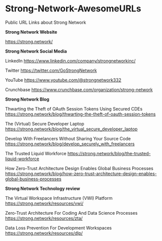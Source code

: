 # Strong-Network-AwesomeURLs
Public URL Links about Strong Network

**Strong Network Website**

https://strong.network/


**Strong Network Social Media**

LinkedIn 
https://www.linkedin.com/company/strongnetworkinc/

Twitter 
https://twitter.com/GoStrongNetwork

YouTube
https://www.youtube.com/@strongnetwork332

Crunchbase
https://www.crunchbase.com/organization/strong-network


**Strong Network Blog**

Thwarting the Theft of OAuth Session Tokens Using Secured CDEs
https://strong.network/blog/thwarting-the-theft-of-oauth-session-tokens

The (Virtual) Secure Developer Laptop
https://strong.network/blog/the_virtual_secure_developer_laptop

Develop With Freelancers Without Sharing Your Source Code
https://strong.network/blog/develop_securely_with_freelancers

The Trusted Liquid Workforce
https://strong.network/blog/the-trusted-liquid-workforce

How Zero-Trust Architecture Design Enables Global Business Processes
https://strong.network/blog/how-zero-trust-architecture-design-enables-global-business-processes


**Strong Network Technology review**

The Virtual Workspace Infrastructure (VWI) Platform
https://strong.network/resources/vwi/

Zero-Trust Architecture For Coding And Data Science Processes
https://strong.network/resources/zta/

Data Loss Prevention For Development Workspaces
https://strong.network/resources/dlp/

